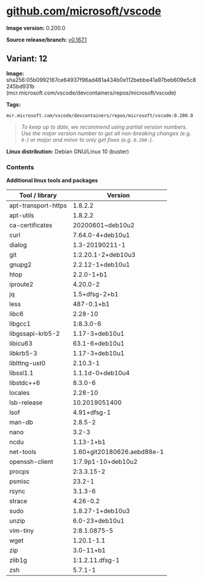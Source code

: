# [github.com/microsoft/vscode](https://github.com/microsoft/vscode-dev-containers/tree/master/containers/github.com/microsoft/vscode)

**Image version:** 0.200.0

**Source release/branch:** [v0.167.1](https://github.com/microsoft/vscode-dev-containers/tree/v0.167.1/containers/github.com/microsoft/vscode)
<!-- variant start -->
## Variant: 12
<!-- variant end -->
<!-- image start -->
**Image:** sha256:05b0992167ce64937f96ad481a434b0e112bebbe41a97beb609e5c8245bd931b (mcr.microsoft.com/vscode/devcontainers/repos/microsoft/vscode)
<!-- image end -->
<!-- tags start -->
**Tags:**
```
mcr.microsoft.com/vscode/devcontainers/repos/microsoft/vscode:0.200.0
```
> *To keep up to date, we recommend using partial version numbers. Use the major version number to get all non-breaking changes (e.g. `0-`) or major and minor to only get fixes (e.g. `0.200-`).*
<!-- tags end -->
<!-- distro start -->
**Linux distribution:** Debian GNU/Linux 10 (buster)
<!-- distro end -->

### Contents
<!-- linux start -->
**Additional linux tools and packages**

| Tool / library | Version |
|----------------|---------|
| apt-transport-https | 1.8.2.2  |
| apt-utils | 1.8.2.2  |
| ca-certificates | 20200601~deb10u2  |
| curl | 7.64.0-4+deb10u1  |
| dialog | 1.3-20190211-1  |
| git | 1:2.20.1-2+deb10u3  |
| gnupg2 | 2.2.12-1+deb10u1  |
| htop | 2.2.0-1+b1  |
| iproute2 | 4.20.0-2  |
| jq | 1.5+dfsg-2+b1  |
| less | 487-0.1+b1  |
| libc6 | 2.28-10  |
| libgcc1 | 1:8.3.0-6  |
| libgssapi-krb5-2 | 1.17-3+deb10u1  |
| libicu63 | 63.1-6+deb10u1  |
| libkrb5-3 | 1.17-3+deb10u1  |
| liblttng-ust0 | 2.10.3-1  |
| libssl1.1 | 1.1.1d-0+deb10u4  |
| libstdc++6 | 8.3.0-6  |
| locales | 2.28-10  |
| lsb-release | 10.2019051400  |
| lsof | 4.91+dfsg-1  |
| man-db | 2.8.5-2  |
| nano | 3.2-3  |
| ncdu | 1.13-1+b1  |
| net-tools | 1.60+git20180626.aebd88e-1  |
| openssh-client | 1:7.9p1-10+deb10u2  |
| procps | 2:3.3.15-2  |
| psmisc | 23.2-1  |
| rsync | 3.1.3-6  |
| strace | 4.26-0.2  |
| sudo | 1.8.27-1+deb10u3  |
| unzip | 6.0-23+deb10u1  |
| vim-tiny | 2:8.1.0875-5  |
| wget | 1.20.1-1.1  |
| zip | 3.0-11+b1  |
| zlib1g | 1:1.2.11.dfsg-1  |
| zsh | 5.7.1-1  |

<!-- linux end -->
